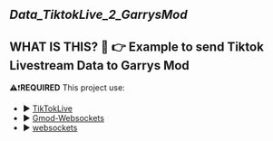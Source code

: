 **_Data_TiktokLive_2_GarrysMod_**
-
**WHAT IS THIS? :thinking:**
:point_right: Example to send Tiktok Livestream Data to Garrys Mod
-
:warning::exclamation:**REQUIRED** 
This project use:
- :arrow_forward: [TikTokLive](https://github.com/isaackogan/TikTokLive)
- :arrow_forward: [Gmod-Websockets](https://github.com/HunterNL/Gmod-Websockets)
- :arrow_forward: [websockets](https://developer.mozilla.org/en-US/docs/Web/API/WebSockets_API)

